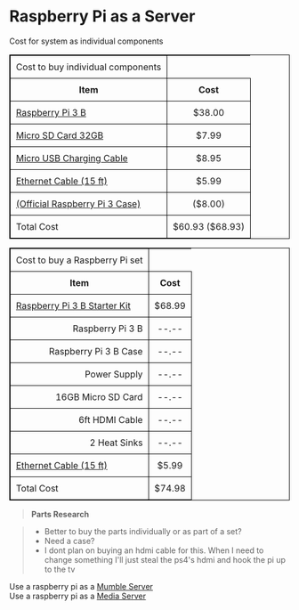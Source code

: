 # Raspberry Pi as a Server

Cost for system as individual components

<style>
table, th, td {
    border: 1px solid black;
    border-collapse: collapse;
}
th, td {
    padding: 10px;
}
</style>
<div align="center">
<table>

  <tr>
  <td> Cost to buy individual components </td>
  </tr>

  <tr>
  <th> Item </th>
  <th> Cost </th>		
  </tr>

  <tr>
  <td style="text-align:left"> <a href="https://www.amazon.com/Raspberry-Pi-RASP-PI-3-Model-Motherboard/dp/B01CD5VC92/ref=sr_1_4?s=electronics&ie=UTF8&qid=1466035691&sr=1-4&keywords=raspberry+pi+3" target="_blank">Raspberry Pi 3 B</a> </td>
  <td style="text-align:center"> $38.00 </td>		
  </tr>

  <tr>
  <td style="text-align:left"> <a href="https://www.amazon.com/SanDisk-microSDHC-Standard-Packaging-SDSQUNC-032G-GN6MA/dp/B010Q57T02/ref=sr_1_1?s=pc&ie=UTF8&qid=1466035945&sr=1-1&keywords=micro+sd&refinements=p_n_feature_two_browse-bin%3A6518304011" target="_blank">Micro SD Card 32GB</a> </td>
  <td style="text-align:center"> $7.99 </td>		
  </tr>

  <tr>
  <td style="text-align:left"> <a href="https://www.amazon.com/Raspberry-Charger-KuGi-Model-Adapter/dp/B01E6YLFAO/ref=sr_1_2?ie=UTF8&qid=1466559587&sr=8-2&keywords=2.5A+Power+Supply" target="_blank">Micro USB Charging Cable</a> </td>
  <td style="text-align:center"> $8.95 </td>		
  </tr>

  <tr>
  <td style="text-align:left"> <a href="https://www.amazon.com/Mediabridge-Cat5e-Ethernet-Patch-Cable/dp/B003O973OA/ref=sr_1_6?s=pc&ie=UTF8&qid=1466036292&sr=1-6&keywords=ethernet+cable" target="_blank">Ethernet Cable (15 ft)</a> </td>
  <td style="text-align:center"> $5.99 </td>		
  </tr>

  <tr>
  <td style="text-align:left"> <a href="https://www.amazon.com/Official-Raspberry-Pi-Case-Black/dp/B01F1PSFY6/ref=sr_1_4?s=pc&ie=UTF8&qid=1466560117&sr=1-4&keywords=raspberry+pi+3+case" target="_blank">(Official Raspberry Pi 3 Case)</a> </td>
  <td style="text-align:center"> ($8.00)</td>		
  </tr>

  <tr>
  <td style="text-align:left"> Total Cost </td>
  <td style="text-align:center"> $60.93  ($68.93) </td>		
  </tr>

</table>
</div>

<p>

</p>

<style>
table, th, td {
    border: 1px solid black;
    border-collapse: collapse;
}
th, td {
    padding: 10px;
}
</style>
<div align="center">
<table>

  <tr>
  <td> Cost to buy a Raspberry Pi set </td>
  </tr>

  <tr>
  <th> Item </th>
  <th> Cost </th>		
  </tr>

  <tr>
  <td style="text-align:left"> <a href="https://www.amazon.com/Raspberry-COMPLETE-Starter-Black-16GB/dp/B01EKBJ1I6/ref=sr_1_25?s=pc&ie=UTF8&qid=1466551562&sr=1-25&keywords=raspberry+pi+3" target="_blank">Raspberry Pi 3 B Starter Kit</a> </td>
  <td style="text-align:center"> $68.99 </td>		
  </tr>

  <tr>
  <td style="text-align:right"> Raspberry Pi 3 B </td>
  <td style="text-align:center"> --.-- </td>		
  </tr>

  <tr>
  <td style="text-align:right"> Raspberry Pi 3 B Case </td>
  <td style="text-align:center"> --.-- </td>		
  </tr>

  <tr>
  <td style="text-align:right"> Power Supply </td>
  <td style="text-align:center"> --.-- </td>		
  </tr>

  <tr>
  <td style="text-align:right"> 16GB Micro SD Card </td>
  <td style="text-align:center"> --.-- </td>		
  </tr>

  <tr>
  <td style="text-align:right"> 6ft HDMI Cable </td>
  <td style="text-align:center"> --.-- </td>		
  </tr>

  <tr>
  <td style="text-align:right"> 2 Heat Sinks </td>
  <td style="text-align:center"> --.-- </td>		
  </tr>

  <tr>
  <td style="text-align:left"> <a href="https://www.amazon.com/Mediabridge-Cat5e-Ethernet-Patch-Cable/dp/B003O973OA/ref=sr_1_6?s=pc&ie=UTF8&qid=1466036292&sr=1-6&keywords=ethernet+cable" target="_blank">Ethernet Cable (15 ft)</a> </td>
  <td style="text-align:center"> $5.99 </td>		
  </tr>

  <tr>
  <td style="text-align:left"> Total Cost </td>
  <td style="text-align:center"> $74.98 </td>		
  </tr>

</table>
</div>

> __Parts Research__

> - Better to buy the parts individually or as part of a set?
> - Need a case?
> - I dont plan on buying an hdmi cable for this. When I need to change
    something I'll just steal the ps4's hdmi and hook the pi up to the tv

Use a raspberry pi as a [Mumble
Server](https://pimylifeup.com/raspberry-pi-mumble-server/)  
Use a raspberry pi as a [Media
Server](http://www.linuxjournal.com/content/raspberry-pi-perfect-home-server)
